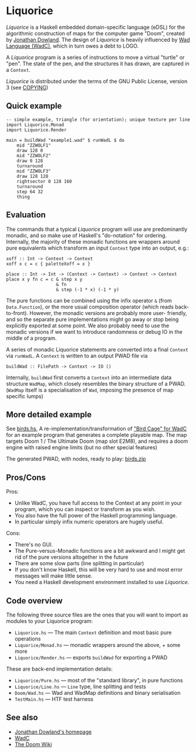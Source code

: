 # Liquorice

*Liquorice* is a Haskell embedded domain-specific language (eDSL) for the
algorithmic construction of maps for the computer game "Doom", created by
[Jonathan Dowland](https://jmtd.net/). The design of *Liquorice* is heavily
influenced by [Wad Language (WadC)](https://jmtd.net/wadc/), which in turn owes
a debt to LOGO.

A *Liquorice* program is a series of instructions to move a virtual "turtle" or
"pen".  The state of the pen, and the structures it has drawn, are captured in
a `Context`.

*Liquorice* is distributed under the terms of the GNU Public License, version
3 (see [COPYING](COPYING))

## Quick example

    -- simple example, triangle (for orientation); unique texture per line
    import Liquorice.Monad
    import Liquorice.Render

    main = buildWad "example1.wad" $ runWadL $ do
        mid "ZZWOLF1"
        draw 128 0
        mid "ZZWOLF2"
        draw 0 128
        turnaround
        mid "ZZWOLF3"
        draw 128 128
        rightsector 0 128 160
        turnaround
        step 64 32
        thing

## Evaluation

The commands that a typical *Liquorice* program will use are predominantly
monadic, and so make use of Haskell's "do-notation" for ordering. Internally,
the majority of these monadic functions are wrappers around pure equivalents
which transform an input `Context` type into an output, e.g.:

    xoff :: Int -> Context -> Context
    xoff x c = c { paletteXoff = x }

    place :: Int -> Int -> (Context -> Context) -> Context -> Context
    place x y fn c = c & step x y
                       & fn
                       & step (-1 * x) (-1 * y)

The pure functions can be combined using the infix operator `&` (from
`Data.Function`), or the more usual composition operator (which reads
back-to-front). However, the monadic versions are probably more user-
friendly, and so the separate pure implementations might go away or
stop being explicitly exported at some point. We also probably need to
use the monadic versions if we want to introduce randomness or debug IO
in the middle of a program.

A series of monadic Liquorice statements are converted into a final `Context`
via `runWadL`. A `Context` is written to an output PWAD file via

    buildWad :: FilePath -> Context -> IO ()

Internally, `buildWad` first converts a `Context` into an intermediate data
structure `WadMap`, which closely resembles the binary structure of a PWAD.
(`WadMap` itself is a specialisation of `Wad`, imposing the presence of map
 specific lumps)

## More detailed example

See [birds.hs](birds.hs), A re-implementation/transformation of ["Bird Cage"
for WadC](https://redmars.org/wadc/examples/#_birds_wl) for an example program
that generates a complete playable map. The map targets Doom 1 / The
Ultimate Doom (map slot E2M8), and requires a doom engine with raised
engine limits (but no other special features)

The generated PWAD, with nodes, ready to play: [birds.zip](https://redmars.org/liquorice/birds.zip)

## Pros/Cons

Pros:

* Unlike WadC, you have full access to the Context at any point in your
  program, which you can inspect or transform as you wish.
* You also have the full power of the Haskell programming language.
* In particular simply infix numeric operators are hugely useful.

Cons:

* There's no GUI.
* The Pure-versus-Monadic functions are a bit awkward and I might get rid of the
pure versions altogether in the future
* There are some slow parts (line splitting in particular)
* If you don't know Haskell, this will be very hard to use and most error messages
will make little sense.
* You need a Haskell development environment installed to use *Liquorice*.

## Code overview

The following three source files are the ones that you will want to import
as modules to your Liquorice program:

 * `Liquorice.hs` — The main `Context` definition and most basic pure operations
 * `Liquorice/Monad.hs` — monadic wrappers around the above, + some more
 * `Liquorice/Render.hs` — exports `buildWad` for exporting a PWAD

These are back-end implementation details:

 * `Liquorice/Pure.hs` — most of the "standard library", in pure functions
 * `Liquorice/Line.hs` — `Line` type, line splitting and tests
 * `Doom/Wad.hs` — Wad and WadMap definitions and binary serialisation
 * `TestMain.hs` — HTF test harness

## See also

 * [Jonathan Dowland's homepage](https://jmtd.net/)
 * [WadC](https://jmtd.net/wadc/)
 * [The Doom Wiki](https://doomwiki.org/)
